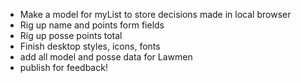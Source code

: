 

- Make a model for myList to store decisions made in local browser
- Rig up name and points form fields
- Rig up posse points total
- Finish desktop styles, icons, fonts
- add all model and posse data for Lawmen
- publish for feedback!